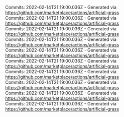Commits: 2022-02-14T21:19:00.036Z - Generated via https://github.com/marketplace/actions/artificial-grass
<br>
Commits: 2022-02-14T21:19:00.036Z - Generated via https://github.com/marketplace/actions/artificial-grass
<br>
Commits: 2022-02-14T21:19:00.036Z - Generated via https://github.com/marketplace/actions/artificial-grass
<br>
Commits: 2022-02-14T21:19:00.036Z - Generated via https://github.com/marketplace/actions/artificial-grass
<br>
Commits: 2022-02-14T21:19:00.036Z - Generated via https://github.com/marketplace/actions/artificial-grass
<br>
Commits: 2022-02-14T21:19:00.036Z - Generated via https://github.com/marketplace/actions/artificial-grass
<br>
Commits: 2022-02-14T21:19:00.036Z - Generated via https://github.com/marketplace/actions/artificial-grass
<br>
Commits: 2022-02-14T21:19:00.036Z - Generated via https://github.com/marketplace/actions/artificial-grass
<br>
Commits: 2022-02-14T21:19:00.036Z - Generated via https://github.com/marketplace/actions/artificial-grass
<br>
Commits: 2022-02-14T21:19:00.036Z - Generated via https://github.com/marketplace/actions/artificial-grass
<br>
